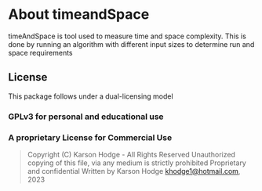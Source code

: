 # About timeandSpace

timeAndSpace is tool used to measure time and space complexity. This is done by running an algorithm with different input sizes to determine run and space requirements

## License

This package follows under a dual-licensing model

### GPLv3 for personal and educational use

### A proprietary License for Commercial Use

> Copyright (C) Karson Hodge - All Rights Reserved
> Unauthorized copying of this file, via any medium is strictly prohibited
> Proprietary and confidential
> Written by Karson Hodge <khodge1@hotmail.com>, 2023

